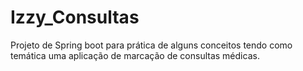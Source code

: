 # Izzy_Consultas
Projeto de Spring boot para prática de alguns conceitos tendo como temática uma aplicação de marcação de consultas médicas.
